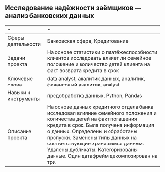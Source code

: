 ## Исследование надёжности заёмщиков — анализ банковских данных
| - | - |
| :-------------------- | :-------------------- |
| Сферы деятельности | Банковская сфера, Кредитование |
| Задачи проекта | На основе статистики о платёжеспособности клиентов исследовать влияет ли семейное положение и количество детей клиента на факт возврата кредита в срок |
| Ключевые слова | data analyst, аналитик данных, аналитик, финансовый аналитик, analyst |
| Навыки и инструменты | предобработка данных, Python, Pandas |
| Описание проекта | На основе данных кредитного отдела банка исследовал влияние семейного положения и количества детей на факт погашения кредита в срок. Была получена информация о данных. Определены и обработаны пропуски. Заменены типы данных на соответствующие хранящимся данным. Удалены дубликаты. Категоризованы данные. Один датафрейм декомпозирован на три. |

